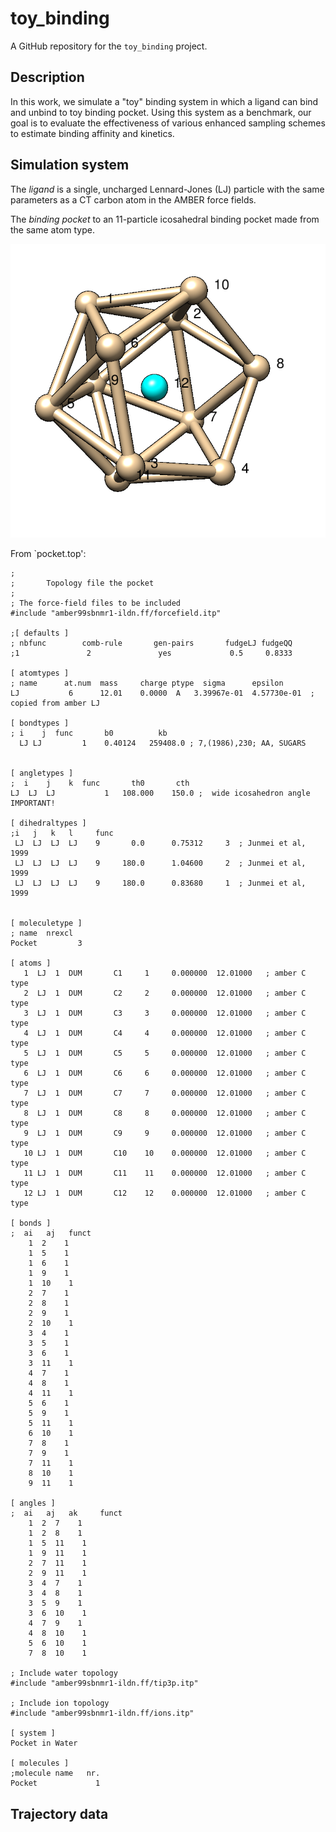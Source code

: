 # toy_binding

A GitHub repository for the `toy_binding` project.  

## Description

In this work, we simulate a "toy" binding system in which a ligand can bind and unbind to toy binding pocket. Using this system as a benchmark, our goal is to evaluate the effectiveness of various enhanced sampling schemes to estimate binding affinity and kinetics.

## Simulation system

The *ligand* is a single, uncharged Lennard-Jones (LJ) particle with the same parameters as a CT carbon atom in the AMBER force fields.

The *binding pocket* to an 11-particle icosahedral binding pocket made from the same atom type.

![Image of binding pocket](system-setup/pocket-visualize.png)


From `pocket.top':
```
;
;       Topology file the pocket
;
; The force-field files to be included
#include "amber99sbnmr1-ildn.ff/forcefield.itp"

;[ defaults ]
; nbfunc        comb-rule       gen-pairs       fudgeLJ fudgeQQ
;1               2               yes             0.5     0.8333

[ atomtypes ]
; name      at.num  mass     charge ptype  sigma      epsilon
LJ           6      12.01    0.0000  A   3.39967e-01  4.57730e-01  ; copied from amber LJ

[ bondtypes ]
; i    j  func       b0          kb
  LJ LJ         1    0.40124   259408.0 ; 7,(1986),230; AA, SUGARS


[ angletypes ]
;  i    j    k  func       th0       cth
LJ  LJ  LJ           1   108.000    150.0 ;  wide icosahedron angle IMPORTANT!

[ dihedraltypes ]
;i   j   k   l     func
 LJ  LJ  LJ  LJ    9       0.0      0.75312     3  ; Junmei et al, 1999
 LJ  LJ  LJ  LJ    9     180.0      1.04600     2  ; Junmei et al, 1999
 LJ  LJ  LJ  LJ    9     180.0      0.83680     1  ; Junmei et al, 1999


[ moleculetype ]
; name  nrexcl
Pocket         3

[ atoms ]
   1  LJ  1  DUM       C1     1     0.000000  12.01000   ; amber C  type
   2  LJ  1  DUM       C2     2     0.000000  12.01000   ; amber C  type
   3  LJ  1  DUM       C3     3     0.000000  12.01000   ; amber C  type
   4  LJ  1  DUM       C4     4     0.000000  12.01000   ; amber C  type
   5  LJ  1  DUM       C5     5     0.000000  12.01000   ; amber C  type
   6  LJ  1  DUM       C6     6     0.000000  12.01000   ; amber C  type
   7  LJ  1  DUM       C7     7     0.000000  12.01000   ; amber C  type
   8  LJ  1  DUM       C8     8     0.000000  12.01000   ; amber C  type
   9  LJ  1  DUM       C9     9     0.000000  12.01000   ; amber C  type
   10 LJ  1  DUM       C10    10    0.000000  12.01000   ; amber C  type
   11 LJ  1  DUM       C11    11    0.000000  12.01000   ; amber C  type
   12 LJ  1  DUM       C12    12    0.000000  12.01000   ; amber C  type

[ bonds ]
;  ai   aj   funct   
    1  2    1
    1  5    1
    1  6    1
    1  9    1
    1  10    1
    2  7    1
    2  8    1
    2  9    1
    2  10    1
    3  4    1
    3  5    1
    3  6    1
    3  11    1
    4  7    1
    4  8    1
    4  11    1
    5  6    1
    5  9    1
    5  11    1
    6  10    1
    7  8    1
    7  9    1
    7  11    1
    8  10    1
    9  11    1

[ angles ]
;  ai   aj   ak     funct   
    1  2  7    1
    1  2  8    1
    1  5  11    1
    1  9  11    1
    2  7  11    1
    2  9  11    1
    3  4  7    1
    3  4  8    1
    3  5  9    1
    3  6  10    1
    4  7  9    1
    4  8  10    1
    5  6  10    1
    7  8  10    1

; Include water topology
#include "amber99sbnmr1-ildn.ff/tip3p.itp"

; Include ion topology
#include "amber99sbnmr1-ildn.ff/ions.itp"

[ system ]
Pocket in Water

[ molecules ]
;molecule name   nr.
Pocket             1
```





## Trajectory data





